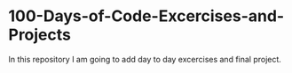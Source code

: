 # 100-Days-of-Code-Excercises-and-Projects
In this repository I  am going to add day to day excercises and final project.
